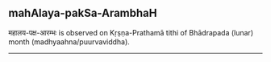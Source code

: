## mahAlaya-pakSa-ArambhaH

महालय-पक्ष-आरम्भः is observed on Kṛṣṇa-Prathamā tithi of Bhādrapada (lunar) month (madhyaahna/puurvaviddha).


---
